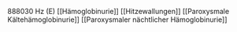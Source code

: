 888030 Hz (E)
[[Hämoglobinurie]]
[[Hitzewallungen]]
[[Paroxysmale Kältehämoglobinurie]]
[[Paroxysmaler nächtlicher Hämoglobinurie]]